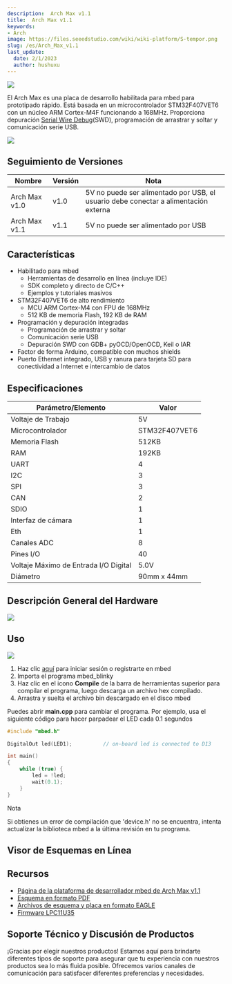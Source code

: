```yaml
---
description:  Arch Max v1.1
title:  Arch Max v1.1
keywords:
- Arch
image: https://files.seeedstudio.com/wiki/wiki-platform/S-tempor.png
slug: /es/Arch_Max_v1.1
last_update:
  date: 2/1/2023
  author: hushuxu
---
```



![](https://files.seeedstudio.com/wiki/Arch_Max_v1.1/img/Arch_Max_v1.1_product_view.jpg)

El Arch Max es una placa de desarrollo habilitada para mbed para prototipado rápido. Está basada en un microcontrolador STM32F407VET6 con un núcleo ARM Cortex-M4F funcionando a 168MHz. Proporciona depuración [Serial Wire Debug](https://en.wikipedia.org/wiki/Joint_Test_Action_Group#Serial_Wire_Debug)(SWD), programación de arrastrar y soltar y comunicación serie USB.

[![](https://files.seeedstudio.com/wiki/common/Get_One_Now_Banner.png)](https://www.seeedstudio.com/depot/Arch-Max-v11-p-2632.html)


Seguimiento de Versiones
-------

| Nombre                     | Versión | Nota                                                                            |
|----------------------------|---------|---------------------------------------------------------------------------------|
| Arch Max v1.0              | v1.0    | 5V no puede ser alimentado por USB, el usuario debe conectar a alimentación externa |
| Arch Max v1.1              | v1.1    | 5V no puede ser alimentado por USB                                   |


Características
--------

-   Habilitado para mbed
    -   Herramientas de desarrollo en línea (incluye IDE)
    -   SDK completo y directo de C/C++
    -   Ejemplos y tutoriales masivos
-   STM32F407VET6 de alto rendimiento
    -   MCU ARM Cortex-M4 con FPU de 168MHz
    -   512 KB de memoria Flash, 192 KB de RAM
-   Programación y depuración integradas
    -   Programación de arrastrar y soltar
    -   Comunicación serie USB
    -   Depuración SWD con GDB+ pyOCD/OpenOCD, Keil o IAR
-   Factor de forma Arduino, compatible con muchos shields
-   Puerto Ethernet integrado, USB y ranura para tarjeta SD para conectividad a Internet e intercambio de datos

Especificaciones
--------------

| Parámetro/Elemento               | Valor         |
|----------------------------------|---------------|
| Voltaje de Trabajo               | 5V            |
| Microcontrolador                 | STM32F407VET6 |
| Memoria Flash                    | 512KB         |
| RAM                              | 192KB         |
| UART                             | 4             |
| I2C                              | 3             |
| SPI                          | 3             |
| CAN                              | 2             |
| SDIO                             | 1             |
| Interfaz de cámara               | 1             |
| Eth                              | 1             |
| Canales ADC                      | 8             |
| Pines I/O                        | 40            |
| Voltaje Máximo de Entrada I/O Digital | 5.0V    |
| Diámetro                         | 90mm x 44mm   |

Descripción General del Hardware
--------------

![](https://files.seeedstudio.com/wiki/Arch_Max_v1.1/img/Arch_Max_Pinout.png)

Uso
-----

![](https://files.seeedstudio.com/wiki/Arch_Max_v1.1/img/Get_started_with_mbed.png)

1.  Haz clic [aquí](<https://developer.mbed.org/compiler/#import:/teams/mbed/code/mbed_blinky/;platform:Seeed-Arch-MAX>) para iniciar sesión o registrarte en mbed
2.  Importa el programa mbed\_blinky
3.  Haz clic en el icono **Compile** de la barra de herramientas superior para compilar el programa, luego descarga un archivo hex compilado.
4.  Arrastra y suelta el archivo bin descargado en el disco mbed

Puedes abrir **main.cpp** para cambiar el programa. Por ejemplo, usa el siguiente código para hacer parpadear el LED cada 0.1 segundos

```cpp
#include "mbed.h"

DigitalOut led(LED1);          // on-board led is connected to D13

int main()
{
    while (true) {
        led = !led;
        wait(0.1);
    }
}
```

<div class="admonition note">
<p class="admonition-title">Nota</p>
<p>Si obtienes un error de compilación que 'device.h' no se encuentra, intenta actualizar la biblioteca mbed a la última revisión en tu programa.</p>
</div>

## Visor de Esquemas en Línea

<div class="altium-ecad-viewer" data-project-src="https://files.seeedstudio.com/wiki/Arch_Max_v1.1/res/Arch_Max_v1.1_Eagle.zip" style={{borderRadius: '0px 0px 4px 4px', height: 500, borderStyle: 'solid', borderWidth: 1, borderColor: 'rgb(241, 241, 241)', overflow: 'hidden', maxWidth: 1280, maxHeight: 700, boxSizing: 'border-box'}}>
</div>

Recursos
---------

-   [Página de la plataforma de desarrollador mbed de Arch Max v1.1](https://developer.mbed.org/platforms/Seeed-Arch-Max/)
-   [Esquema en formato PDF](https://files.seeedstudio.com/wiki/Arch_Max_v1.1/res/Arch_Max_v1.1_pdf.pdf)
-   [Archivos de esquema y placa en formato EAGLE](https://files.seeedstudio.com/wiki/Arch_Max_v1.1/res/Arch_Max_v1.1_Eagle.zip)
-   [Firmware LPC11U35](https://files.seeedstudio.com/wiki/Arch_Max_v1.1/res/Lpc11u35_stm32f4xx_if_mbed.bin.zip)

<!-- This Markdown file was created from https://www.seeedstudio.com/wiki/Arch_Max_v1.1 -->

## Soporte Técnico y Discusión de Productos

¡Gracias por elegir nuestros productos! Estamos aquí para brindarte diferentes tipos de soporte para asegurar que tu experiencia con nuestros productos sea lo más fluida posible. Ofrecemos varios canales de comunicación para satisfacer diferentes preferencias y necesidades.

<div class="button_tech_support_container">
<a href="https://forum.seeedstudio.com/" class="button_forum"></a> 
<a href="https://www.seeedstudio.com/contacts" class="button_email"></a>
</div>

<div class="button_tech_support_container">
<a href="https://discord.gg/eWkprNDMU7" class="button_discord"></a> 
<a href="https://github.com/Seeed-Studio/wiki-documents/discussions/69" class="button_discussion"></a>
</div>
